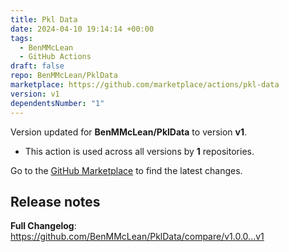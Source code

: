 ```yaml
---
title: Pkl Data
date: 2024-04-10 19:14:14 +00:00
tags:
  - BenMMcLean
  - GitHub Actions
draft: false
repo: BenMMcLean/PklData
marketplace: https://github.com/marketplace/actions/pkl-data
version: v1
dependentsNumber: "1"
---
```



Version updated for **BenMMcLean/PklData** to version **v1**.
- This action is used across all versions by **1** repositories.

Go to the [GitHub Marketplace](https://github.com/marketplace/actions/pkl-data) to find the latest changes.

## Release notes

**Full Changelog**: https://github.com/BenMMcLean/PklData/compare/v1.0.0...v1
